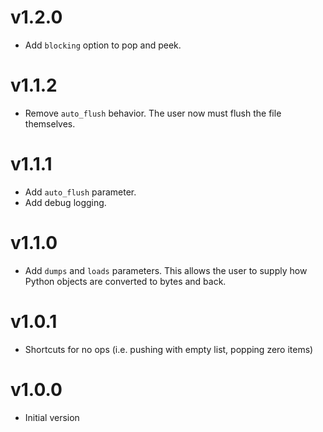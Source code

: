# v1.2.0

- Add `blocking` option to pop and peek.

# v1.1.2

- Remove `auto_flush` behavior. The user now must flush the file themselves.

# v1.1.1

- Add `auto_flush` parameter.
- Add debug logging.

# v1.1.0

- Add `dumps` and `loads` parameters. This allows the user to supply how Python objects are converted to bytes and back.

# v1.0.1

- Shortcuts for no ops (i.e. pushing with empty list, popping zero items)

# v1.0.0

- Initial version
